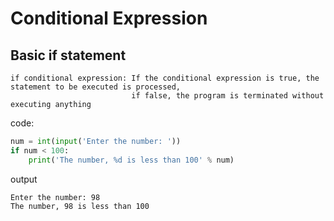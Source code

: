# Conditional Expression
## Basic if statement
    if conditional expression: If the conditional expression is true, the statement to be executed is processed,
                               if false, the program is terminated without executing anything
code:
```py
num = int(input('Enter the number: '))
if num < 100:
    print('The number, %d is less than 100' % num)
```
output
```
Enter the number: 98
The number, 98 is less than 100
```
